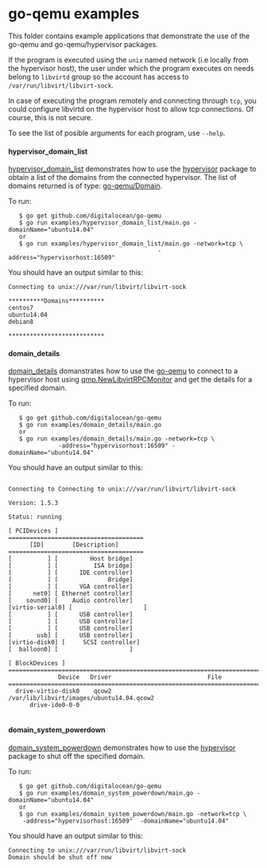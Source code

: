 # go-qemu examples

This folder contains example applications that demonstrate the use of the 
 go-qemu and go-qemu/hypervisor packages.

If the program is executed using the `unix` named network (i.e locally 
 from the hypervisor host), the user under which the program executes on
 needs belong to `libvirtd` group
so the account has access to `/var/run/libvirt/libvirt-sock`.

In case of executing the program remotely and connecting through `tcp`, 
 you could configure libvirtd on the hypervisor host to allow tcp connections.
Of course, this is not secure.

To see the list of posible arguments for each program, use `--help`.

#### hypervisor_domain_list

[hypervisor_domain_list](./hypervisor_domain_list) demonstrates how to use 
 the [hypervisor](https://godoc.org/github.com/digitalocean/go-qemu/hypervisor) 
 package to obtain a list of the domains from the connected hypervisor. 
 The list of domains returned is of type: 
[go-qemu/Domain](https://godoc.org/github.com/digitalocean/go-qemu#Domain).

To run:
```{r, engine='bash', count_lines}
   $ go get github.com/digitalocean/go-qemu
   $ go run examples/hypervisor_domain_list/main.go -domainName="ubuntu14.04"
   or
   $ go run examples/hypervisor_domain_list/main.go -network=tcp \
                                          -address="hypervisorhost:16509"
```


You should have an output similar to this:
```{r, engine='bash', count_lines}
Connecting to unix:///var/run/libvirt/libvirt-sock

**********Domains**********
centos7
ubuntu14.04
debian8

***************************
```


#### domain_details

[domain_details](./domain_details) domanstrates how to use the 
[go-qemu](https://godoc.org/github.com/digitalocean/go-qemu)
 to connect to a hypervisor host using 
 [qmp.NewLibvirtRPCMonitor](https://godoc.org/github.com/digitalocean/go-qemu/qmp#LibvirtRPCMonitor) 
 and get the details for a specified domain.

To run:
```{r, engine='bash', count_lines}
   $ go get github.com/digitalocean/go-qemu
   $ go run examples/domain_details/main.go
   or
   $ go run examples/domain_details/main.go -network=tcp \
              -address="hypervisorhost:16509" -domainName="ubuntu14.04"
```


You should have an output similar to this:
```{r, engine='bash', count_lines}

Connecting to Connecting to unix:///var/run/libvirt/libvirt-sock

Version: 1.5.3

Status: running

[ PCIDevices ]
======================================
      [ID]        [Description]
======================================
[          ] [         Host bridge]
[          ] [          ISA bridge]
[          ] [      IDE controller]
[          ] [              Bridge]
[          ] [      VGA controller]
[      net0] [ Ethernet controller]
[    sound0] [    Audio controller]
[virtio-serial0] [                    ]
[          ] [      USB controller]
[          ] [      USB controller]
[          ] [      USB controller]
[       usb] [      USB controller]
[virtio-disk0] [     SCSI controller]
[  balloon0] [                    ]

[ BlockDevices ]
========================================================================
              Device   Driver                           File
========================================================================
  drive-virtio-disk0    qcow2 /var/lib/libvirt/images/ubuntu14.04.qcow2
      drive-ide0-0-0                                        


```

#### domain_system_powerdown

[domain_system_powerdown](./domain_system_powerdown) demonstrates how to use 
 the [hypervisor](https://godoc.org/github.com/digitalocean/go-qemu/hypervisor) 
 package to shut off the specified domain.

To run:
```{r, engine='bash', count_lines}
   $ go get github.com/digitalocean/go-qemu
   $ go run examples/domain_system_powerdown/main.go -domainName="ubuntu14.04"
   or
   $ go run examples/domain_system_powerdown/main.go -network=tcp \
    -address="hypervisorhost:16509"  -domainName="ubuntu14.04"
```


You should have an output similar to this:
```{r, engine='bash', count_lines}
Connecting to unix:///var/run/libvirt/libvirt-sock
Domain should be shut off now
```
